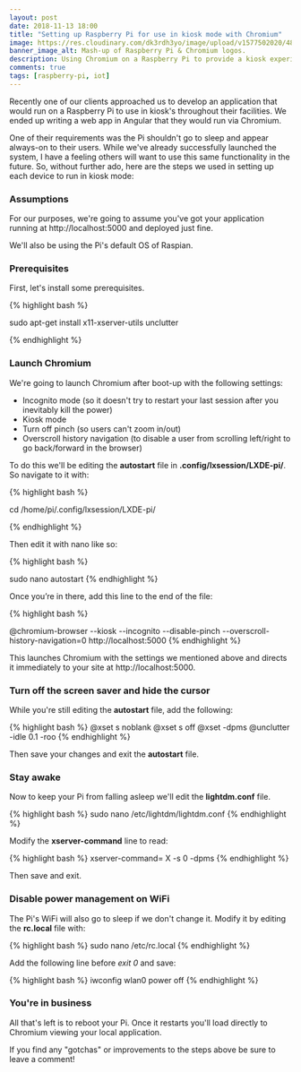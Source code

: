 ```yaml
---
layout: post
date: 2018-11-13 18:00
title: "Setting up Raspberry Pi for use in kiosk mode with Chromium"
image: https://res.cloudinary.com/dk3rdh3yo/image/upload/v1577502020/48371127-af891880-e680-11e8-89aa-2dec4de4ef8a_xwpry3.wdp
banner_image_alt: Mash-up of Raspberry Pi & Chromium logos.
description: Using Chromium on a Raspberry Pi to provide a kiosk experience for users.
comments: true
tags: [raspberry-pi, iot]
---
```


Recently one of our clients approached us to develop an application that would run on a Raspberry Pi to use in kiosk's throughout their facilities.  We ended up writing a web app in Angular that they would run via Chromium.

One of their requirements was the Pi shouldn't go to sleep and appear always-on to their users.  While we've already successfully launched the system, I have a feeling others will want to use this same functionality in the future.  So, without further ado, here are the steps we used in setting up each device to run in kiosk mode:

<!--more-->

### Assumptions

For our purposes, we're going to assume you've got your application running at http://localhost:5000 and deployed just fine.

We'll also be using the Pi's default OS of Raspian.

### Prerequisites

First, let's install some prerequisites.

{% highlight bash %}

sudo apt-get install x11-xserver-utils unclutter

{% endhighlight %}

### Launch Chromium

We're going to launch Chromium after boot-up with the following settings:

- Incognito mode (so it doesn't try to restart your last session after you inevitably kill the power)
- Kiosk mode
- Turn off pinch (so users can't zoom in/out)
- Overscroll history navigation (to disable a user from scrolling left/right to go back/forward in the browser)

To do this we'll be editing the **autostart** file in **.config/lxsession/LXDE-pi/**.  So navigate to it with:

{% highlight bash %}

cd /home/pi/.config/lxsession/LXDE-pi/

{% endhighlight %}

Then edit it with nano like so:


{% highlight bash %}

sudo nano autostart
{% endhighlight %}

Once you’re in there, add this line to the end of the file:


{% highlight bash %}

@chromium-browser --kiosk --incognito --disable-pinch --overscroll-history-navigation=0 http://localhost:5000
{% endhighlight %}

This launches Chromium with the settings we mentioned above and directs it immediately to your site at http://localhost:5000.

### Turn off the screen saver and hide the cursor

While you're still editing the **autostart** file, add the following:

{% highlight bash %}
@xset s noblank
@xset s off
@xset -dpms
@unclutter -idle 0.1 -roo
{% endhighlight %}

Then save your changes and exit the **autostart** file.

### Stay awake

Now to keep your Pi from falling asleep we'll edit the **lightdm.conf** file.

{% highlight bash %}
sudo nano /etc/lightdm/lightdm.conf
{% endhighlight %}

Modify the **xserver-command** line to read:

{% highlight bash %}
xserver-command= X -s 0 -dpms
{% endhighlight %}

Then save and exit.

### Disable power management on WiFi

The Pi's WiFi will also go to sleep if we don't change it.  Modify it by editing the **rc.local** file with:

{% highlight bash %}
sudo nano /etc/rc.local
{% endhighlight %}

Add the following line before *exit 0* and save:

{% highlight bash %}
iwconfig wlan0 power off
{% endhighlight %}

### You're in business

All that's left is to reboot your Pi.  Once it restarts you'll load directly to Chromium viewing your local application.

If you find any "gotchas" or improvements to the steps above be sure to leave a comment!
